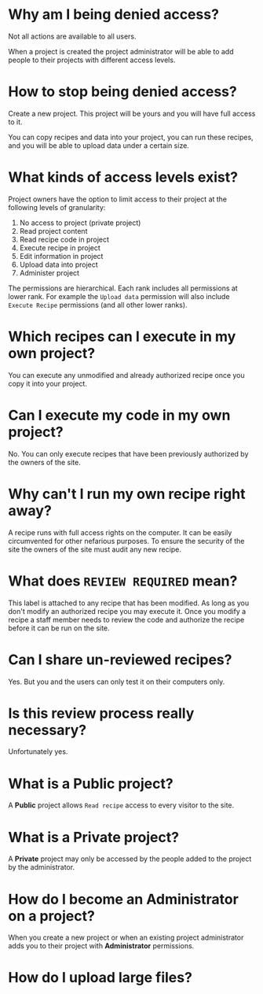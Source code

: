 # Why am I being denied access?

Not all actions are available to all users.

When a project is created the project administrator will be able to add people to their 
projects with different access levels.

# How to stop being denied access?

Create a new project. This project will be yours and you will have 
full access to it. 

You can copy recipes and data into your project, 
you can run these recipes, and you will 
be able to upload data under a certain size.

# What kinds of access levels exist?

Project owners have the option to limit access to their project at the following
levels of granularity:

1. No access to project (private project)
2. Read project content
3. Read recipe code in project
4. Execute recipe in project
5. Edit information in project
6. Upload data into project
7. Administer project

The permissions are hierarchical. Each rank includes all permissions at lower rank. 
For example the `Upload data` permission will also include `Execute Recipe` permissions (and all other
lower ranks).

# Which recipes can I execute in my own project?

You can execute any unmodified and already authorized recipe once you copy it into your project.

# Can I execute my code in my own project?

No. You can only execute recipes that have been previously authorized by the owners of the site.

# Why can't I run my own recipe right away?

A recipe runs with full access rights on the computer. It can be easily circumvented for other nefarious purposes.
To ensure the security of the site the owners of the site must audit any new recipe.

# What does `REVIEW REQUIRED` mean?

This label is attached to any recipe that has been modified. As long as you
don't modify an authorized recipe you may execute it. Once you modify a 
recipe a staff member needs to review the code and authorize 
the recipe before it can be run on the site.

# Can I share un-reviewed recipes?

Yes. But you and the users can only test it on their computers only.

# Is this review process really necessary?

Unfortunately yes. 

# What is a Public project?

A **Public** project allows `Read recipe` access to every visitor to the site.

# What is a Private project?

A **Private** project may only be accessed by the people 
added to the project by the administrator.

# How do I become an **Administrator** on a project?

When you create a new project or when an existing project administrator adds you to their project with **Administrator** permissions.

# How do I upload large files?

